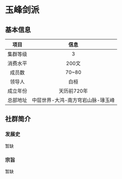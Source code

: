 # 玉峰剑派

## 基本信息

项目|信息
:--:|:--:
集群等级|3
消费水平|200文
成员数|70~80
领导人|白桓
成立年份|天历前720年
总部地址|中层世界-大鸿-南方穹岩山脉-瑑玉峰

## 社群简介

### 发展史

暂缺

### 宗旨

暂缺


